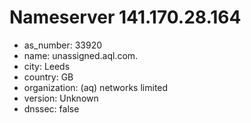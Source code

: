 # Nameserver 141.170.28.164

* as_number: 33920
* name: unassigned.aql.com.
* city: Leeds
* country: GB
* organization: (aq) networks limited
* version: Unknown
* dnssec: false
